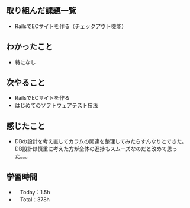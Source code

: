 ## 取り組んだ課題一覧
- RailsでECサイトを作る（チェックアウト機能）

## わかったこと 
- 特になし
 
## 次やること
- RailsでECサイトを作る
- はじめてのソフトウェアテスト技法

## 感じたこと
- DBの設計を考え直してカラムの関連を整理してみたらすんなりとできた。DB設計は慎重に考えた方が全体の進捗もスムーズなのだと改めて思った。。。

## 学習時間
- 　Today：1.5h
- 　Total：378h
